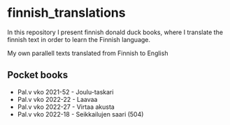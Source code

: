 # finnish_translations
In this repository I present finnish donald duck books, where I translate the finnish text in order to learn the Finnish language.

My own parallell texts translated from Finnish to English

## Pocket books
* Pal.v vko 2021-52 - Joulu-taskari
* Pal.v vko 2022-22 - Laavaa
* Pal.v vko 2022-27 - Virtaa akusta
* Pal.v vko 2022-18 - Seikkailujen saari (504)
